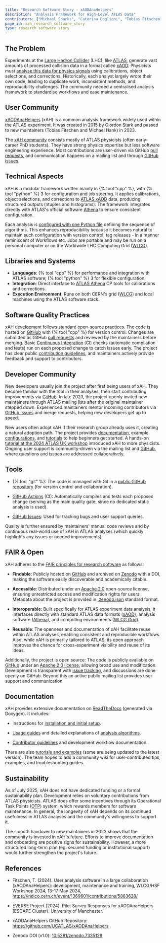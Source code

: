 ```yaml
---
title: "Research Software Story - xAODAnaHelpers"
description: "Analysis Framework for High-Level ATLAS Data"
contributors: ["Michael Sparks", "Caterina Doglioni", "Tobias Fitschen"]
page_id: xah_research_software_story
type: research_software_story
---
```


## The Problem

Experiments at the [Large Hadron Collider][CERN_LHC] (LHC), like [ATLAS][ATLAS_EXPERIMENT], generate vast amounts of processed collision data in a format called [xAOD][ATLAS_DATA_FORMAT].  Physicists must [analyse this data for physics signals][ATLAS_ANALYSIS] using calibrations, object selections, and corrections.  Historically, each analyst largely wrote their own code, leading to duplicate work, inconsistent methods, and reproducibility challenges.  The community needed a centralised analysis framework to standardise workflows and ease maintenance.


## User Community

[xAODAnaHelpers][XAH_WEBSITE] (xAH) is a common analysis framework widely used within the ATLAS experiment.  It was created in 2015 by Giordon Stark and passed to new maintainers (Tobias Fitschen and Michael Hank) in 2023.

The [xAH community][XAH_COMMUNITY_LINKS] consists mostly of ATLAS physicists (often early-career PhD students).  They have strong physics expertise but less software engineering experience.  Most contributions are user-driven via GitHub [pull requests][XAH_GITHUB_PULLREQUESTS], and communication happens on a mailing list and through [GitHub issues][XAH_GITHUB_ISSUES].


## Technical Aspects

xAH is a modular framework written mainly in {% tool "cpp" %}, with {% tool "python" %} 3 for configuration and job steering.  It applies calibrations, object selections, and corrections to [ATLAS xAOD][ATLAS_DATA_FORMAT] data, producing structured outputs (ntuples and histograms).  The framework integrates directly with ATLAS's official software [Athena][ATLAS_ATHENA_GITLAB] to ensure consistent configuration.

Each analysis is [configured with one Python file][XAH_CONFIGURING_SAMPLES] defining the sequence of algorithms. This enhances reproducibility because it becomes natural to maintain such configuration with version control, tag releases - in a manner reminiscent of Workflows etc. Jobs are portable and may be run on a personal computer or on the Worldwide LHC Computing Grid ([WLCG][WLCG_GRID]).


## Libraries and Systems

- **Languages**: {% tool "cpp" %} for performance and integration with ATLAS software; {% tool "python" %} 3 for flexible configuration.
- **Integration**: Direct interface to [ATLAS Athena][ATLAS_ATHENA_GITLAB] CP tools for calibrations and corrections.
- **Execution Environment**: Runs on both CERN's grid ([WLCG][WLCG_GRID]) and local machines using the ATLAS software stack.


## Software Quality Practices

xAH development follows [standard open-source practices][XAH_DEVELOPMENT_WORKFLOW].  The code is hosted on [GitHub][XAH_GITHUB] with {% tool "cpp" %} for version control.  Changes are submitted as GitHub [pull requests][XAH_GITHUB_PULLREQUESTS] and reviewed by the maintainers before merging.  Basic [Continuous Integration][XAH_GITHUB_ACTIONS] (CI) checks (automatic compilation and tests) run on each proposed change to catch issues early.  The project has clear public [contribution guidelines][XAH_CONTRIBUTION_GUIDELINES], and maintainers actively provide feedback and support to contributors.


## Developer Community

New developers usually join the project after first being users of xAH.
They become familiar with the tool in their analyses, then start contributing improvements via [GitHub][XAH_GITHUB].  In late 2023, the project openly invited new maintainers through ATLAS mailing lists after the original maintainer stepped down.  Experienced maintainers mentor incoming contributors via [GitHub issues][XAH_GITHUB_ISSUES] and merge requests, helping new developers get up to speed.

New users often adopt xAH if their research group already uses it, creating a natural adoption path.  The project provides [documentation][XAH_READTHEDOCS], example [configurations][XAH_CONFIGURING_SAMPLES], and [tutorials][XAH_COMMUNITY_LINKS] to help beginners get started.  A hands-on [tutorial at the 2024 ATLAS UK workshop][XAH_WLCG_TRAINING] introduced xAH to more physicists.
Ongoing user support is community-driven via the mailing list and [GitHub][XAH_GITHUB], where questions and issues are addressed collaboratively.


## Tools

- {% tool "git" %}: The code is managed with Git in a [public GitHub repository][XAH_GITHUB] (for
  version control and collaboration).

- [GitHub Actions][XAH_GITHUB_ACTIONS] (CI): Automatically compiles and tests each proposed change
  (serving as the main quality gate, since no dedicated static analysis is used).

- [GitHub Issues][XAH_GITHUB_ISSUES]: Used for tracking bugs and user support queries.

Quality is further ensured by maintainers' manual code reviews and by continuous real-world use of xAH in ATLAS analyses (which quickly highlights any issues or needed improvements).


## FAIR & Open

xAH adheres to the [FAIR principles for research software][NATURE_FAIR4RS] as follows:

* **Findable**: Publicly hosted on [GitHub][XAH_GITHUB] and archived
  on [Zenodo][XAH_ZENODO_RECORDS] with a DOI, making the software easily discoverable and academically citable.

* **Accessible**: Distributed under an [Apache 2.0][LICENSE_APACHE2]
  open-source license, ensuring unrestricted access and modification rights for users. Metadata about the project is provided in [.zenodo.json][XAH_ZENODO_METADATA] standard format.

* **Interoperable**: Built specifically for ATLAS experiment
  data analysis, it interfaces directly with standard ATLAS data formats ([xAOD][ATLAS_DATA_FORMAT]), analysis software ([Athena][ATLAS_ATHENA_GITLAB]), and computing environments ([WLCG Grid][WLCG_GRID]).

* **Reusable**: The openness and documentation of xAH facilitate
  reuse within ATLAS analyses, enabling consistent and reproducible workflows. Also, while xAH is primarily tailored to ATLAS, its open approach improves the chance for cross-experiment visibility and reuse of its ideas.

Additionally, the project is open source: The code is publicly available on [GitHub][XAH_GITHUB] under an [Apache 2.0 license][LICENSE_APACHE2], allowing broad use and modification.
Development is transparent with [issue tracking][XAH_GITHUB_ISSUES], and discussions are done openly on GitHub. Beyond this an active public mailing list provides user support and communication.


## Documentation

xAH provides extensive documentation on [ReadTheDocs][XAH_READTHEDOCS] (generated via Doxygen).
It includes:

- Instructions for [installation and initial setup][XAH_INSTALLATION].

- [Usage guides][XAH_USAGE] and detailed explanations of [analysis algorithms][XAH_ALGORITHMS].

- [Contributor guidelines][XAH_CONTRIBUTION_GUIDELINES] and development workflow documentation.

There are also [tutorials and examples][XAH_COMMUNITY_LINKS] (some are being updated to the latest version).  The team hopes to add a community wiki for user-contributed tips, examples, and troubleshooting guides.


## Sustainability

As of July 2025, xAH does not have dedicated funding or a formal sustainability plan.
Development relies on voluntary contributions from ATLAS physicists.  ATLAS does offer some incentives through its Operational Task Points ([OTP][ATLAS_OTP]) system, which rewards members for software maintenance.  In general, the longevity of xAH depends on its continued usefulness in ATLAS analyses and the community's willingness to support it.

<!-- Note: Most of the links relating to OTP are behind a cern login -->

The smooth handover to new maintainers in 2023 shows that the community is invested in xAH's future.  Efforts to improve documentation and onboarding are positive signs for sustainability.  However, a more structured long-term plan (eg.  secured funding or institutional support) would further strengthen the project's future.


## References

- Fitschen, T.  (2024).  User analysis software in a large collaboration
  (xAODAnaHelpers): development, maintenance and training, WLCG/HSF Workshop 2024, 13-17 May 2024, <https://indico.cern.ch/event/1369601/contributions/5883628/>

- EVERSE Project (2024). Pilot Survey Responses for xAODAnaHelpers (ESCAPE Cluster). University of Manchester.
- xAODAnaHelpers GitHub Repository: <https://github.com/UCATLAS/xAODAnaHelpers>
- Zenodo DOI (v1.0): [10.5281/zenodo.7335128][ZENODO_7335128]

<!-- External References embedded as links -->

[ATLAS_ANALYSIS]: https://cds.cern.ch/record/1282996/files/ATL-PHYS-SLIDE-2010-229.pdf
[ATLAS_ATHENA_GITLAB]: https://gitlab.cern.ch/atlas/athena
[ATLAS_DATA_FORMAT]: https://indico.cern.ch/event/887763/contributions/3785010/subcontributions/302546/attachments/2008042/3354193/c_240320.pdf
[ATLAS_EXPERIMENT]: https://atlas.cern/

<!-- Note: Most of the links relating to OTP are behind a cern login -->

[ATLAS_OTP]: https://indico.mpp.mpg.de/event/4493/contributions/10569/attachments/8279/9189/OTP_Overview.pdf
[CERN_LHC]: https://home.cern/science/accelerators/large-hadron-collider
[LICENSE_APACHE2]: https://www.apache.org/licenses/LICENSE-2.0
[NATURE_FAIR4RS]: https://www.nature.com/articles/s41597-022-01710-x
[WLCG_GRID]: https://www.home.cern/science/computing/grid
[XAH_ALGORITHMS]: https://xaodanahelpers.readthedocs.io/en/latest/Algorithms.html
[XAH_COMMUNITY_LINKS]: https://xaodanahelpers.readthedocs.io/en/latest/Community.html
[XAH_CONFIGURING_SAMPLES]: https://xaodanahelpers.readthedocs.io/en/latest/UsingUs.html#configuring-samples
[XAH_CONTRIBUTION_GUIDELINES]: https://github.com/UCATLAS/xAODAnaHelpers/blob/main/CONTRIBUTING.md
[XAH_DEVELOPMENT_WORKFLOW]: https://xaodanahelpers.readthedocs.io/en/latest/Development.html
[XAH_GITHUB]: https://github.com/UCATLAS/xAODAnaHelpers
[XAH_GITHUB_ACTIONS]: https://github.com/UCATLAS/xAODAnaHelpers/actions
[XAH_GITHUB_ISSUES]: https://github.com/UCATLAS/xAODAnaHelpers/issues
[XAH_GITHUB_PULLREQUESTS]: https://github.com/UCATLAS/xAODAnaHelpers/pulls
[XAH_INSTALLATION]: https://xaodanahelpers.readthedocs.io/en/latest/Installing.html
[XAH_READTHEDOCS]: https://xaodanahelpers.readthedocs.io/en/latest/index.html
[XAH_USAGE]: https://xaodanahelpers.readthedocs.io/en/latest/UsingUs.html
[XAH_WEBSITE]: https://ucatlas.github.io/xAODAnaHelpers/
[XAH_WLCG_TRAINING]: https://indico.cern.ch/event/1369601/contributions/5883628/
[XAH_ZENODO_METADATA]: https://github.com/UCATLAS/xAODAnaHelpers/blob/main/.zenodo.json
[XAH_ZENODO_RECORDS]: https://zenodo.org/records/7335128
[ZENODO_7335128]: https://zenodo.org/records/7335128